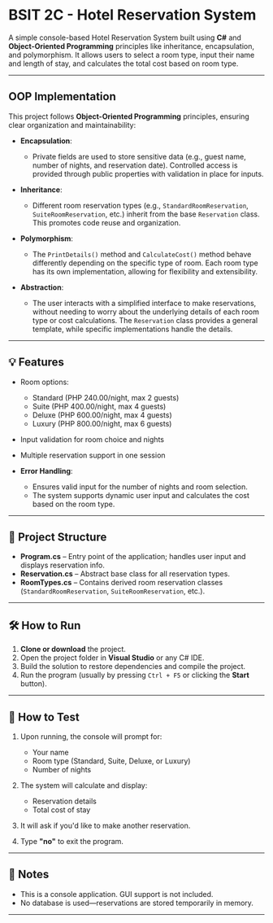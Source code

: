 # BSIT 2C - Hotel Reservation System

A simple console-based Hotel Reservation System built using **C#** and **Object-Oriented Programming** principles like inheritance, encapsulation, and polymorphism. It allows users to select a room type, input their name and length of stay, and calculates the total cost based on room type.

---

## OOP Implementation

This project follows **Object-Oriented Programming** principles, ensuring clear organization and maintainability:

- **Encapsulation**: 
  - Private fields are used to store sensitive data (e.g., guest name, number of nights, and reservation date). Controlled access is provided through public properties with validation in place for inputs.
  
- **Inheritance**: 
  - Different room reservation types (e.g., `StandardRoomReservation`, `SuiteRoomReservation`, etc.) inherit from the base `Reservation` class. This promotes code reuse and organization.
  
- **Polymorphism**: 
  - The `PrintDetails()` method and `CalculateCost()` method behave differently depending on the specific type of room. Each room type has its own implementation, allowing for flexibility and extensibility.
  
- **Abstraction**: 
  - The user interacts with a simplified interface to make reservations, without needing to worry about the underlying details of each room type or cost calculations. The `Reservation` class provides a general template, while specific implementations handle the details.

---

## 💡 Features

- Room options:
  - Standard (PHP 240.00/night, max 2 guests)
  - Suite (PHP 400.00/night, max 4 guests)
  - Deluxe (PHP 600.00/night, max 4 guests)
  - Luxury (PHP 800.00/night, max 6 guests)
- Input validation for room choice and nights
- Multiple reservation support in one session

- **Error Handling**:
  - Ensures valid input for the number of nights and room selection.
  - The system supports dynamic user input and calculates the cost based on the room type.

---
## 📁 Project Structure

- **Program.cs** – Entry point of the application; handles user input and displays reservation info.
- **Reservation.cs** – Abstract base class for all reservation types.
- **RoomTypes.cs** – Contains derived room reservation classes (`StandardRoomReservation`, `SuiteRoomReservation`, etc.).

---

## 🛠️ How to Run

1. **Clone or download** the project.
2. Open the project folder in **Visual Studio** or any C# IDE.
3. Build the solution to restore dependencies and compile the project.
4. Run the program (usually by pressing `Ctrl + F5` or clicking the **Start** button).

---

## 🧪 How to Test

1. Upon running, the console will prompt for:
   - Your name
   - Room type (Standard, Suite, Deluxe, or Luxury)
   - Number of nights

2. The system will calculate and display:
   - Reservation details
   - Total cost of stay

3. It will ask if you'd like to make another reservation.

4. Type **"no"** to exit the program.

---

## 📌 Notes

- This is a console application. GUI support is not included.
- No database is used—reservations are stored temporarily in memory.

---
